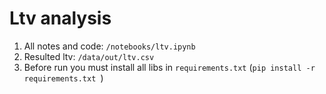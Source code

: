 # Ltv analysis

1. All notes and code: ```/notebooks/ltv.ipynb```
2. Resulted ltv: ```/data/out/ltv.csv```
3. Before run you must install all libs in ```requirements.txt```  (```pip install -r requirements.txt ```)